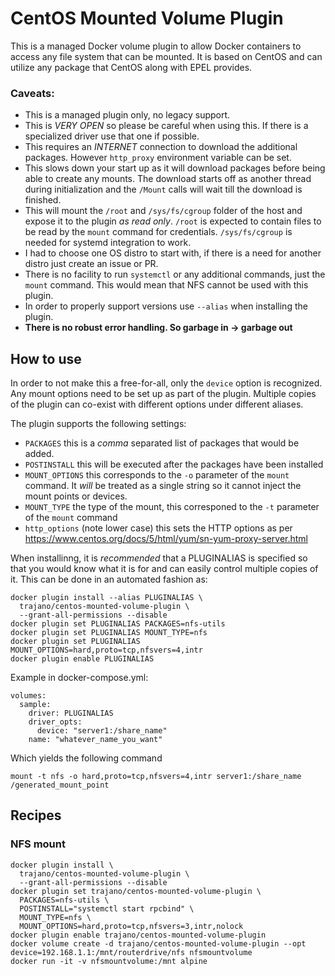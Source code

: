 CentOS Mounted Volume Plugin
============================

This is a managed Docker volume plugin to allow Docker containers to access any file system that can be mounted.  It is based on CentOS and can utilize any package that CentOS along with EPEL provides.

### Caveats:

- This is a managed plugin only, no legacy support.
- This is *VERY OPEN* so please be careful when using this.  If there is a specialized driver use that one if possible.
- This requires an *INTERNET* connection to download the additional packages.  However `http_proxy` environment variable can be set.
- This slows down your start up as it will download packages before being able to create any mounts.  The download starts off as another thread during initialization and the `/Mount` calls will wait till the download is finished.
- This will mount the `/root` and `/sys/fs/cgroup` folder of the host and expose it to the plugin *as read only*.  `/root` is expected to contain files to be read by the `mount` command for credentials.  `/sys/fs/cgroup` is needed for systemd integration to work.
- I had to choose one OS distro to start with, if there is a need for another distro just create an issue or PR.
- There is no facility to run `systemctl` or any additional commands, just the `mount` command.  This would mean that NFS cannot be used with this plugin.
- In order to properly support versions use `--alias` when installing the plugin.
- **There is no robust error handling.  So garbage in -> garbage out**

## How to use

In order to not make this a free-for-all, only the `device` option is recognized.  Any mount options need to be set up as part of the plugin.  Multiple copies of the plugin can co-exist with different options under different aliases.

The plugin supports the following settings:

* `PACKAGES` this is a *comma* separated list of packages that would be added.
* `POSTINSTALL` this will be executed after the packages have been installed
* `MOUNT_OPTIONS` this corresponds to the `-o` parameter of the `mount` command.  It *will* be treated as a single string so it cannot inject the mount points or devices.
* `MOUNT_TYPE` the type of the mount, this corresponed to the `-t` parameter  of the `mount` command
* `http_options` (note lower case) this sets the HTTP options as per https://www.centos.org/docs/5/html/yum/sn-yum-proxy-server.html

When installinng, it is *recommended* that a PLUGINALIAS is specified so that you would know what it is for and can easily control multiple copies of it.  This can be done in an automated fashion as:

    docker plugin install --alias PLUGINALIAS \
      trajano/centos-mounted-volume-plugin \
      --grant-all-permissions --disable
    docker plugin set PLUGINALIAS PACKAGES=nfs-utils
    docker plugin set PLUGINALIAS MOUNT_TYPE=nfs
    docker plugin set PLUGINALIAS MOUNT_OPTIONS=hard,proto=tcp,nfsvers=4,intr
    docker plugin enable PLUGINALIAS

Example in docker-compose.yml:

    volumes:
      sample:
        driver: PLUGINALIAS
        driver_opts:
          device: "server1:/share_name"
        name: "whatever_name_you_want"

Which yields the following command

    mount -t nfs -o hard,proto=tcp,nfsvers=4,intr server1:/share_name /generated_mount_point

## Recipes

### NFS mount

    docker plugin install \
      trajano/centos-mounted-volume-plugin \
      --grant-all-permissions --disable
    docker plugin set trajano/centos-mounted-volume-plugin \
      PACKAGES=nfs-utils \
      POSTINSTALL="systemctl start rpcbind" \
      MOUNT_TYPE=nfs \
      MOUNT_OPTIONS=hard,proto=tcp,nfsvers=3,intr,nolock
    docker plugin enable trajano/centos-mounted-volume-plugin
    docker volume create -d trajano/centos-mounted-volume-plugin --opt device=192.168.1.1:/mnt/routerdrive/nfs nfsmountvolume
    docker run -it -v nfsmountvolume:/mnt alpine
